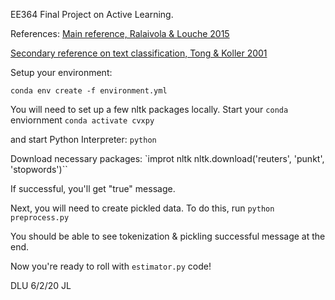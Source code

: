 EE364 Final Project on Active Learning.

References:
[Main reference, Ralaivola & Louche 2015](https://arxiv.org/abs/1508.02986)

[Secondary reference on text classification, Tong & Koller 2001](http://www.jmlr.org/papers/volume2/tong01a/tong01a.pdf)

Setup your environment:

`conda env create -f environment.yml`

You will need to set up a few nltk packages locally. Start your `conda` enviornment
`conda activate cvxpy`

and start Python Interpreter:
`python`

Download necessary packages:
`improt nltk
nltk.download('reuters', 'punkt', 'stopwords')``

If successful, you'll get "true" message.

Next, you will need to create pickled data. To do this, run
`python preprocess.py`

You should be able to see tokenization & pickling successful message at the end.

Now you're ready to roll with `estimator.py` code!

DLU 6/2/20 JL
